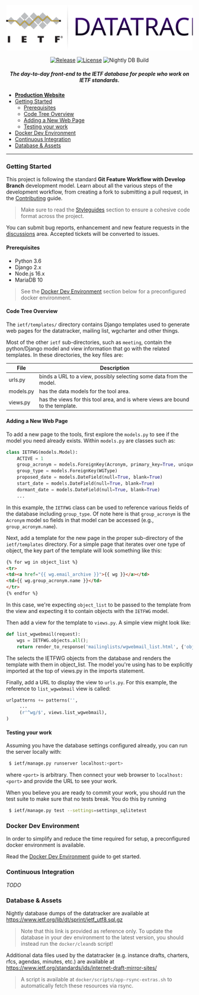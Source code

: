 <div align="center">
  
<img src="media/docs/ietf-datatracker-logo.svg" alt="IETF Datatracker" width="600" />

[![Release](https://img.shields.io/github/release/ietf-tools/datatracker.svg?style=flat&maxAge=3600)](https://github.com/ietf-tools/datatracker/releases)
[![License](https://img.shields.io/badge/license-BSD3-blue.svg?style=flat)](https://github.com/ietf-tools/datatracker/blob/main/LICENSE)
![Nightly DB Build](https://img.shields.io/github/workflow/status/ietf-tools/datatracker/dev-db-nightly?label=Nightly%20DB%20Build&style=flat&logo=docker&logoColor=white&maxAge=3600)

##### The day-to-day front-end to the IETF database for people who work on IETF standards.

</div>

- [**Production Website**](https://datatracker.ietf.org)
- [Getting Started](#getting-started)
    - [Prerequisites](#prerequisites)
    - [Code Tree Overview](#code-tree-overview)
    - [Adding a New Web Page](#adding-a-new-web-page)
    - [Testing your work](#testing-your-work)
- [Docker Dev Environment](#docker-dev-environment)
- [Continuous Integration](#continuous-integration)
- [Database & Assets](#database--assets)

---

### Getting Started

This project is following the standard **Git Feature Workflow with Develop Branch** development model. Learn about all the various steps of the development workflow, from creating a fork to submitting a pull request, in the [Contributing](CONTRIBUTING.md) guide.

> Make sure to read the [Styleguides](CONTRIBUTING.md#styleguides) section to ensure a cohesive code format across the project.

You can submit bug reports, enhancement and new feature requests in the [discussions](https://github.com/ietf-tools/datatracker/discussions) area. Accepted tickets will be converted to issues.

#### Prerequisites

- Python 3.6
- Django 2.x
- Node.js 16.x
- MariaDB 10

> See the [Docker Dev Environment](#docker-dev-environment) section below for a preconfigured docker environment.

#### Code Tree Overview

The `ietf/templates/` directory contains Django templates used to generate web pages for the datatracker, mailing list, wgcharter and other things.

Most of the other `ietf` sub-directories, such as `meeting`, contain the python/Django model and view information that go with the related templates. In these directories, the key files are:

| File | Description |
|--|--|
| urls.py | binds a URL to a view, possibly selecting some data from the model. |
| models.py | has the data models for the tool area. |
| views.py | has the views for this tool area, and is where views are bound to the template. |

#### Adding a New Web Page

To add a new page to the tools, first explore the `models.py` to see if the model you need already exists. Within `models.py` are classes such as:

```python
class IETFWG(models.Model):
    ACTIVE = 1
    group_acronym = models.ForeignKey(Acronym, primary_key=True, unique=True, editable=False)
    group_type = models.ForeignKey(WGType)
    proposed_date = models.DateField(null=True, blank=True)
    start_date = models.DateField(null=True, blank=True)
    dormant_date = models.DateField(null=True, blank=True)
    ...
```

In this example, the `IETFWG` class can be used to reference various fields of the database including `group_type`. Of note here is that `group_acronym` is the `Acronym` model so fields in that model can be accessed (e.g., `group_acronym.name`).

Next, add a template for the new page in the proper sub-directory of the `ietf/templates` directory. For a simple page that iterates over one type of object, the key part of the template will look something like this:

```html
{% for wg in object_list %}
<tr>
<td><a href="{{ wg.email_archive }}">{{ wg }}</a></td>
<td>{{ wg.group_acronym.name }}</td>
</tr>
{% endfor %}
```
In this case, we're expecting `object_list` to be passed to the template from the view and expecting it to contain objects with the `IETFWG` model.

Then add a view for the template to `views.py`. A simple view might look like:

```python
def list_wgwebmail(request):
    wgs = IETFWG.objects.all();
    return render_to_response('mailinglists/wgwebmail_list.html', {'object_list': wgs})
```
The selects the IETFWG objects from the database and renders the template with them in object_list. The model you're using has to be explicitly imported at the top of views.py in the imports statement.

Finally, add a URL to display the view to `urls.py`. For this example, the reference to `list_wgwebmail` view is called:

```python
urlpatterns += patterns('',
     ...
     (r'^wg/$', views.list_wgwebmail),
)
```

#### Testing your work

Assuming you have the database settings configured already, you can run the server locally with:

```sh
 $ ietf/manage.py runserver localhost:<port>
 ```
where `<port>` is arbitrary. Then connect your web browser to `localhost:<port>` and provide the URL to see your work.

When you believe you are ready to commit your work, you should run the test suite to make sure that no tests break. You do this by running

```sh
 $ ietf/manage.py test --settings=settings_sqlitetest
```

### Docker Dev Environment

In order to simplify and reduce the time required for setup, a preconfigured docker environment is available.

Read the [Docker Dev Environment](docker/README.md) guide to get started.

### Continuous Integration

*TODO*

### Database & Assets

Nightly database dumps of the datatracker are available at  
https://www.ietf.org/lib/dt/sprint/ietf_utf8.sql.gz

> Note that this link is provided as reference only. To update the database in your dev environment to the latest version, you should instead run the `docker/cleandb` script!

Additional data files used by the datatracker (e.g. instance drafts, charters, rfcs, agendas, minutes, etc.) are available at  
https://www.ietf.org/standards/ids/internet-draft-mirror-sites/

> A script is available at `docker/scripts/app-rsync-extras.sh` to automatically fetch these resources via rsync.
